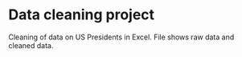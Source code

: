 # Data cleaning project

Cleaning of data on US Presidents in Excel. File shows raw data and cleaned data.
